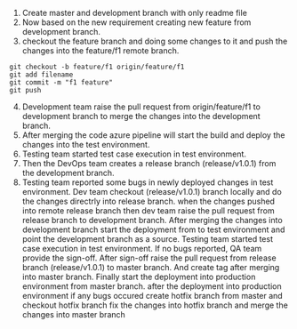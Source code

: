 1. Create master and development branch with only readme file
2. Now based on the new requirement creating new feature from development branch.
3. checkout the feature branch and doing some changes to it and push the changes into the feature/f1 remote branch.
```
git checkout -b feature/f1 origin/feature/f1 
git add filename
git commit -m "f1 feature"
git push
```
4. Development team raise the pull request from origin/feature/f1 to development branch to merge the changes into the development branch.
5. After merging the code azure pipeline will start the build and deploy the changes into the test environment.
6. Testing team started test case execution in test environment.
7. Then the DevOps team creates a release branch (release/v1.0.1) from the development branch.
8. Testing team reported some bugs in newly deployed changes in test environment.
Dev team checkout (release/v1.0.1) branch locally and do the changes directrly into release branch.
when the changes pushed into remote release branch then dev team raise the pull request from release branch to development branch.
After merging the changes into development branch start the deployment from to test environment and point the development branch as a source.
Testing team started test case execution in test environment.
If no bugs reported, QA team provide the sign-off.
After sign-off raise the pull request from release branch (release/v1.0.1) to master branch.
And create tag after merging into master branch.
Finally start the deployment into production environment from master branch.
after the deployment into production environment if any bugs occured create hotfix branch from master and checkout hotfix branch
fix the changes into hotfix branch and merge the changes into master branch 
